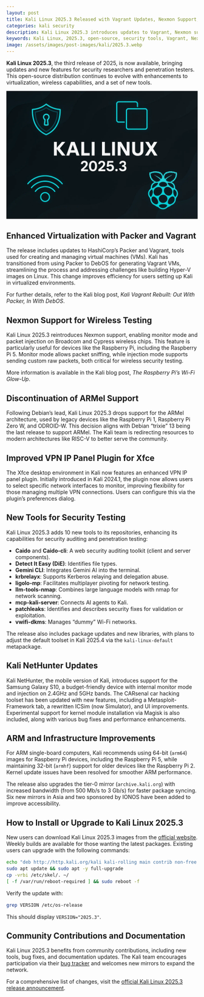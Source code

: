 ```yaml
---
layout: post
title: Kali Linux 2025.3 Released with Vagrant Updates, Nexmon Support, and New Security Tools
categories: kali security
description: Kali Linux 2025.3 introduces updates to Vagrant, Nexmon support for Raspberry Pi, and 10 new security tools. Learn about the latest features and enhancements in this open-source security distribution.
keywords: Kali Linux, 2025.3, open-source, security tools, Vagrant, Nexmon, Raspberry Pi, NetHunter
image: /assets/images/post-images/kali/2025.3.webp
---
```


**Kali Linux 2025.3**, the third release of 2025, is now available, bringing updates and new features for security researchers and penetration testers. This open-source distribution continues to evolve with enhancements to virtualization, wireless capabilities, and a set of new tools.

![Kali Linux 2025.3 featured image](/assets/images/post-images/kali/2025.3.webp)

## Enhanced Virtualization with Packer and Vagrant

The release includes updates to HashiCorp’s Packer and Vagrant, tools used for creating and managing virtual machines (VMs). Kali has transitioned from using Packer to DebOS for generating Vagrant VMs, streamlining the process and addressing challenges like building Hyper-V images on Linux. This change improves efficiency for users setting up Kali in virtualized environments.

For further details, refer to the Kali blog post, *Kali Vagrant Rebuilt: Out With Packer, In With DebOS*.

## Nexmon Support for Wireless Testing

Kali Linux 2025.3 reintroduces Nexmon support, enabling monitor mode and packet injection on Broadcom and Cypress wireless chips. This feature is particularly useful for devices like the Raspberry Pi, including the Raspberry Pi 5. Monitor mode allows packet sniffing, while injection mode supports sending custom raw packets, both critical for wireless security testing.

More information is available in the Kali blog post, *The Raspberry Pi’s Wi-Fi Glow-Up*.

## Discontinuation of ARMel Support

Following Debian’s lead, Kali Linux 2025.3 drops support for the ARMel architecture, used by legacy devices like the Raspberry Pi 1, Raspberry Pi Zero W, and ODROID-W. This decision aligns with Debian “trixie” 13 being the last release to support ARMel. The Kali team is redirecting resources to modern architectures like RISC-V to better serve the community.

## Improved VPN IP Panel Plugin for Xfce

The Xfce desktop environment in Kali now features an enhanced VPN IP panel plugin. Initially introduced in Kali 2024.1, the plugin now allows users to select specific network interfaces to monitor, improving flexibility for those managing multiple VPN connections. Users can configure this via the plugin’s preferences dialog.

## New Tools for Security Testing

Kali Linux 2025.3 adds 10 new tools to its repositories, enhancing its capabilities for security auditing and penetration testing:

- **Caido** and **Caido-cli**: A web security auditing toolkit (client and server components).
- **Detect It Easy (DiE)**: Identifies file types.
- **Gemini CLI**: Integrates Gemini AI into the terminal.
- **krbrelayx**: Supports Kerberos relaying and delegation abuse.
- **ligolo-mp**: Facilitates multiplayer pivoting for network testing.
- **llm-tools-nmap**: Combines large language models with nmap for network scanning.
- **mcp-kali-server**: Connects AI agents to Kali.
- **patchleaks**: Identifies and describes security fixes for validation or exploitation.
- **vwifi-dkms**: Manages “dummy” Wi-Fi networks.

The release also includes package updates and new libraries, with plans to adjust the default toolset in Kali 2025.4 via the `kali-linux-default` metapackage.

## Kali NetHunter Updates

Kali NetHunter, the mobile version of Kali, introduces support for the Samsung Galaxy S10, a budget-friendly device with internal monitor mode and injection on 2.4GHz and 5GHz bands. The CARsenal car hacking toolset has been updated with new features, including a Metasploit-Framework tab, a rewritten ICSim (now Simulator), and UI improvements. Experimental support for kernel module installation via Magisk is also included, along with various bug fixes and performance enhancements.

## ARM and Infrastructure Improvements

For ARM single-board computers, Kali recommends using 64-bit (`arm64`) images for Raspberry Pi devices, including the Raspberry Pi 5, while maintaining 32-bit (`armhf`) support for older devices like the Raspberry Pi 2. Kernel update issues have been resolved for smoother ARM performance.

The release also upgrades the tier-0 mirror (`archive.kali.org`) with increased bandwidth (from 500 Mb/s to 3 Gb/s) for faster package syncing. Six new mirrors in Asia and two sponsored by IONOS have been added to improve accessibility.

## How to Install or Upgrade to Kali Linux 2025.3

New users can download Kali Linux 2025.3 images from the [official website](https://www.kali.org/). Weekly builds are available for those wanting the latest packages. Existing users can upgrade with the following commands:

```bash
echo "deb http://http.kali.org/kali kali-rolling main contrib non-free non-free-firmware" | sudo tee /etc/apt/sources.list
sudo apt update && sudo apt -y full-upgrade
cp -vrbi /etc/skel/. ~/
[ -f /var/run/reboot-required ] && sudo reboot -f
```

Verify the update with:

```bash
grep VERSION /etc/os-release
```

This should display `VERSION="2025.3"`.

## Community Contributions and Documentation

Kali Linux 2025.3 benefits from community contributions, including new tools, bug fixes, and documentation updates. The Kali team encourages participation via their [bug tracker](https://www.kali.org/docs/community/submitting-issues-kali-bug-tracker/) and welcomes new mirrors to expand the network.

For a comprehensive list of changes, visit the [official Kali Linux 2025.3 release announcement](https://www.kali.org/blog/kali-linux-2025-3-release/).